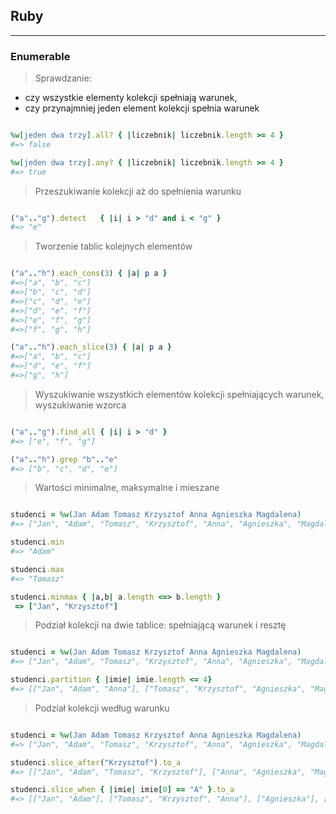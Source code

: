 ## Ruby
---

### Enumerable

>Sprawdzanie:
- czy wszystkie elementy kolekcji spełniają warunek,
- czy przynajmniej jeden element kolekcji spełnia warunek

```ruby

%w[jeden dwa trzy].all? { |liczebnik| liczebnik.length >= 4 }
#=> false

%w[jeden dwa trzy].any? { |liczebnik| liczebnik.length >= 4 }
#=> true

```

>Przeszukiwanie kolekcji aż do spełnienia warunku

```ruby

("a".."g").detect   { |i| i > "d" and i < "g" }
#=> "e"

```

>Tworzenie tablic kolejnych elementów

```ruby

("a".."h").each_cons(3) { |a| p a }
#=>["a", "b", "c"]
#=>["b", "c", "d"]
#=>["c", "d", "e"]
#=>["d", "e", "f"]
#=>["e", "f", "g"]
#=>["f", "g", "h"]

("a".."h").each_slice(3) { |a| p a }
#=>["a", "b", "c"]
#=>["d", "e", "f"]
#=>["g", "h"]

```

>Wyszukiwanie wszystkich elementów kolekcji spełniających warunek, wyszukiwanie wzorca

```ruby

("a".."g").find_all { |i| i > "d" }
#=> ["e", "f", "g"]

("a".."h").grep "b".."e"
#=> ["b", "c", "d", "e"]

```

>Wartości minimalne, maksymalne i mieszane

```ruby

studenci = %w(Jan Adam Tomasz Krzysztof Anna Agnieszka Magdalena)
#=> ["Jan", "Adam", "Tomasz", "Krzysztof", "Anna", "Agnieszka", "Magdalena"]

studenci.min
#=> "Adam"

studenci.max
#=> "Tomasz"

studenci.minmax { |a,b| a.length <=> b.length }
 => ["Jan", "Krzysztof"]

```

>Podział kolekcji na dwie tablice: spełniającą warunek i resztę

```ruby

studenci = %w(Jan Adam Tomasz Krzysztof Anna Agnieszka Magdalena)
#=> ["Jan", "Adam", "Tomasz", "Krzysztof", "Anna", "Agnieszka", "Magdalena"]

studenci.partition { |imie| imie.length <= 4}
#=> [["Jan", "Adam", "Anna"], ["Tomasz", "Krzysztof", "Agnieszka", "Magdalena"]]

```

>Podział kolekcji według warunku

```ruby

studenci = %w(Jan Adam Tomasz Krzysztof Anna Agnieszka Magdalena)
#=> ["Jan", "Adam", "Tomasz", "Krzysztof", "Anna", "Agnieszka", "Magdalena"]

studenci.slice_after("Krzysztof").to_a
#=> [["Jan", "Adam", "Tomasz", "Krzysztof"], ["Anna", "Agnieszka", "Magdalena"]]

studenci.slice_when { |imie| imie[0] == "A" }.to_a
#=> [["Jan", "Adam"], ["Tomasz", "Krzysztof", "Anna"], ["Agnieszka"], ["Magdalena"]] 

```
